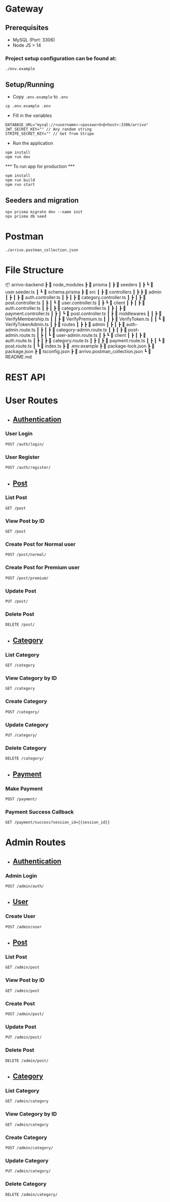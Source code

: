 # Gateway

## Prerequisites

- MySQL (Port: 3306)
- Node JS > 14

### Project setup configuration can be found at:

```
./env.example
```

## Setup/Running

- Copy `.env.example` to `.env`
```
cp .env.example .env
```
- Fill in the variables
```
DATABASE_URL="mysql://<username>:<password>@<host>:3306/arrivo"
JWT_SECRET_KEY="" // Any random string
STRIPE_SECRET_KEY="" // Get from Stripe
```

- Run the application
```
npm install
npm run dev
```

*** To run app for production ***
```
npm install
npm run build
npm run start
```

## Seeders and migration
```
npx prisma migrate dev --name init
npx prisma db seed
```

# Postman
```
./arrivo.postman_collection.json
```

# File Structure

📦 arrivo-backend
 ┣ 📂 node_modules
 ┣ 📂 prisma
 ┃ ┣ 📂 seeders
 ┃ ┣ ┗ 📜 user.seeder.ts
 ┃ ┗ 📜 schema.prisma
 ┣ 📂 src
 ┃ ┣ 📂 controllers
 ┃ ┣ ┣ 📂 admin
 ┃ ┣ ┃ ┣ 📜 auth.controller.ts
 ┃ ┣ ┃ ┣ 📜 category.controller.ts
 ┃ ┣ ┃ ┣ 📜 post.controller.ts
 ┃ ┣ ┃ ┗ 📜 user.controller.ts
 ┃ ┣ ┗ 📂 client
 ┃ ┣ ┃ ┣ 📜 auth.controller.ts
 ┃ ┣ ┃ ┣ 📜 category.controller.ts
 ┃ ┣ ┃ ┣ 📜 payment.controller.ts
 ┃ ┣ ┃ ┗ 📜 post.controller.ts
 ┃ ┣ 📂 middlewares
 ┃ ┃ ┣ 📜 VerifyMembership.ts
 ┃ ┃ ┣ 📜 VerifyPremium.ts
 ┃ ┃ ┣ 📜 VerifyToken.ts
 ┃ ┃ ┗ 📜 VerifyTokenAdmin.ts
 ┃ ┣ 📂 routes
 ┃ ┣ ┣ 📂 admin
 ┃ ┣ ┃ ┣ 📜 auth-admin.route.ts
 ┃ ┣ ┃ ┣ 📜 category-admin.route.ts
 ┃ ┣ ┃ ┣ 📜 post-admin.route.ts
 ┃ ┣ ┃ ┗ 📜 user-admin.route.ts
 ┃ ┣ ┗ 📂 client
 ┃ ┣ ┃ ┣ 📜 auth.route.ts
 ┃ ┣ ┃ ┣ 📜 category.route.ts
 ┃ ┣ ┃ ┣ 📜 payment.route.ts
 ┃ ┣ ┃ ┗ 📜 post.route.ts
 ┃ ┗ 📜 index.ts
 ┣ 📜 .env.example
 ┣ 📜 package-lock.json
 ┣ 📜 package.json
 ┣ 📜 tsconfig.json
 ┣ 📜 arrivo.postman_collection.json
 ┗ 📜 README.md


# REST API

# User Routes
- ## <u>Authentication</u>
### User Login
`POST /auth/login/`


### User Register

`POST /auth/register/`

- ## <u>Post</u>
### List Post

`GET /post`

### View Post by ID
`GET /post`


### Create Post for Normal user

`POST /post/normal/`

### Create Post for Premium user

`POST /post/premium/`

### Update Post

`PUT /post/`

### Delete Post
`DELETE /post/`


- ## <u>Category</u>
### List Category
`GET /category`

### View Category by ID
`GET /category`

### Create Category
`POST /category/`

### Update Category

`PUT /category/`

### Delete Category
`DELETE /category/`


- ## <u>Payment</u>
### Make Payment
`POST /payment/`

### Payment Success Callback
`GET /payment/success?session_id={{session_id}}`


# Admin Routes

- ## <u>Authentication</u>
### Admin Login
`POST /admin/auth/`



- ## <u>User</u>
### Create User
`POST /admin/user`

- ## <u>Post</u>
### List Post

`GET /admin/post`

### View Post by ID
`GET /admin/post`


### Create Post

`POST /admin/post/`


### Update Post

`PUT /admin/post/`

### Delete Post
`DELETE /admin/post/`


- ## <u>Category</u>
### List Category
`GET /admin/category`

### View Category by ID
`GET /admin/category`

### Create Category
`POST /admin/category/`

### Update Category

`PUT /admin/category/`

### Delete Category
`DELETE /admin/category/`